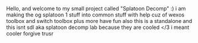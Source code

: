 Hello, and welcome to my small project called "Splatoon Decomp" :)
i am making the og splatoon 1 stuff into common stuff with help cuz of wexos toolbox and switch toolbox plus more have fun
also this is a standalone and this isnt sdl aka splatoon decomp lab because they are cooled </3
i meant cooler forgive trusr
